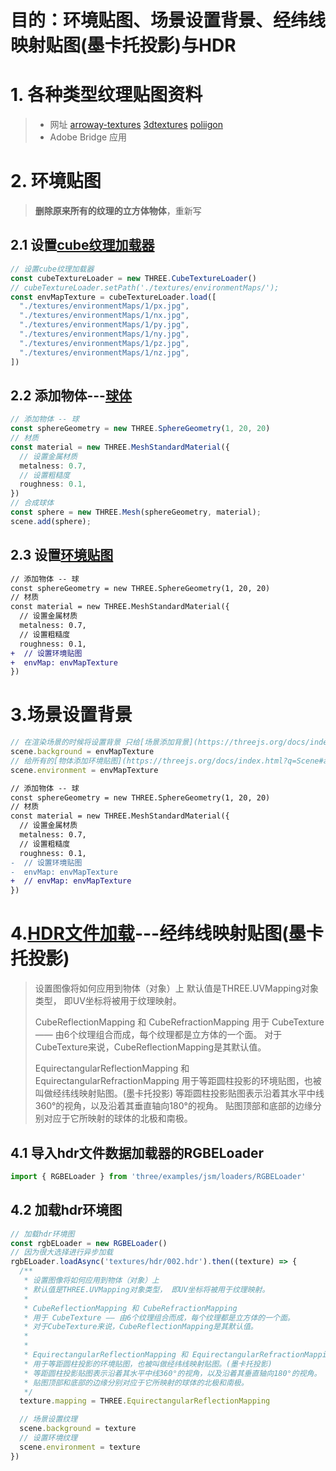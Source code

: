 # 目的：环境贴图、场景设置背景、经纬线映射贴图(墨卡托投影)与HDR

# 1. 各种类型纹理贴图资料
> - 网址 [arroway-textures](https://www.arroway-textures.ch/) [3dtextures](https://3dtextures.me/) [poliigon](https://www.poliigon.com/)
> - Adobe Bridge 应用

# 2. 环境贴图
> **删除原来所有的纹理的立方体物体**，重新写
## 2.1 设置[cube纹理加载器](https://threejs.org/docs/index.html#api/zh/textures/CubeTexture)
```ts
// 设置cube纹理加载器
const cubeTextureLoader = new THREE.CubeTextureLoader()
// cubeTextureLoader.setPath('./textures/environmentMaps/');
const envMapTexture = cubeTextureLoader.load([
  "./textures/environmentMaps/1/px.jpg",
  "./textures/environmentMaps/1/nx.jpg",
  "./textures/environmentMaps/1/py.jpg",
  "./textures/environmentMaps/1/ny.jpg",
  "./textures/environmentMaps/1/pz.jpg",
  "./textures/environmentMaps/1/nz.jpg",
])
```
## 2.2 添加物体---[球体](https://threejs.org/docs/index.html?q=SphereGeometry#api/zh/geometries/SphereGeometry)
```ts
// 添加物体 -- 球
const sphereGeometry = new THREE.SphereGeometry(1, 20, 20)
// 材质
const material = new THREE.MeshStandardMaterial({
  // 设置金属材质
  metalness: 0.7,
  // 设置粗糙度
  roughness: 0.1,
})
// 合成球体
const sphere = new THREE.Mesh(sphereGeometry, material);
scene.add(sphere);
```
## 2.3 设置[环境贴图](https://threejs.org/docs/index.html?q=MeshStandardMaterial#api/zh/materials/MeshStandardMaterial.envMap)
```diff
// 添加物体 -- 球
const sphereGeometry = new THREE.SphereGeometry(1, 20, 20)
// 材质
const material = new THREE.MeshStandardMaterial({
  // 设置金属材质
  metalness: 0.7,
  // 设置粗糙度
  roughness: 0.1,
+  // 设置环境贴图
+  envMap: envMapTexture
})
```

# 3.场景设置背景
```ts
// 在渲染场景的时候将设置背景 只给[场景添加背景](https://threejs.org/docs/index.html?q=Scene#api/zh/scenes/Scene.background)
scene.background = envMapTexture
// 给所有的[物体添加环境贴图](https://threejs.org/docs/index.html?q=Scene#api/zh/scenes/Scene.environment)，下面的envMap 也可以不用加的
scene.environment = envMapTexture
```
```diff
// 添加物体 -- 球
const sphereGeometry = new THREE.SphereGeometry(1, 20, 20)
// 材质
const material = new THREE.MeshStandardMaterial({
  // 设置金属材质
  metalness: 0.7,
  // 设置粗糙度
  roughness: 0.1,
-  // 设置环境贴图
-  envMap: envMapTexture
+  // envMap: envMapTexture
})
```

# 4.[HDR文件加载](https://threejs.org/docs/index.html?q=loader#api/zh/loaders/DataTextureLoader)---经纬线映射贴图(墨卡托投影)
> 设置图像将如何应用到物体（对象）上
> 默认值是THREE.UVMapping对象类型， 即UV坐标将被用于纹理映射。
> 
> CubeReflectionMapping 和 CubeRefractionMapping 
> 用于 CubeTexture —— 由6个纹理组合而成，每个纹理都是立方体的一个面。 
> 对于CubeTexture来说，CubeReflectionMapping是其默认值。
> 
> 
> EquirectangularReflectionMapping 和 EquirectangularRefractionMapping 
> 用于等距圆柱投影的环境贴图，也被叫做经纬线映射贴图。(墨卡托投影)
> 等距圆柱投影贴图表示沿着其水平中线360°的视角，以及沿着其垂直轴向180°的视角。
> 贴图顶部和底部的边缘分别对应于它所映射的球体的北极和南极。

## 4.1 导入hdr文件数据加载器的RGBELoader 
```ts
import { RGBELoader } from 'three/examples/jsm/loaders/RGBELoader'
```

## 4.2 加载hdr环境图
```ts
// 加载hdr环境图
const rgbELoader = new RGBELoader()
// 因为很大选择进行异步加载
rgbELoader.loadAsync('textures/hdr/002.hdr').then((texture) => {
  /**
   * 设置图像将如何应用到物体（对象）上
   * 默认值是THREE.UVMapping对象类型， 即UV坐标将被用于纹理映射。
   * 
   * CubeReflectionMapping 和 CubeRefractionMapping 
   * 用于 CubeTexture —— 由6个纹理组合而成，每个纹理都是立方体的一个面。 
   * 对于CubeTexture来说，CubeReflectionMapping是其默认值。
   * 
   * 
   * EquirectangularReflectionMapping 和 EquirectangularRefractionMapping 
   * 用于等距圆柱投影的环境贴图，也被叫做经纬线映射贴图。(墨卡托投影)
   * 等距圆柱投影贴图表示沿着其水平中线360°的视角，以及沿着其垂直轴向180°的视角。
   * 贴图顶部和底部的边缘分别对应于它所映射的球体的北极和南极。
   */
  texture.mapping = THREE.EquirectangularReflectionMapping

  // 场景设置纹理
  scene.background = texture
  // 设置环境纹理
  scene.environment = texture
})
```

